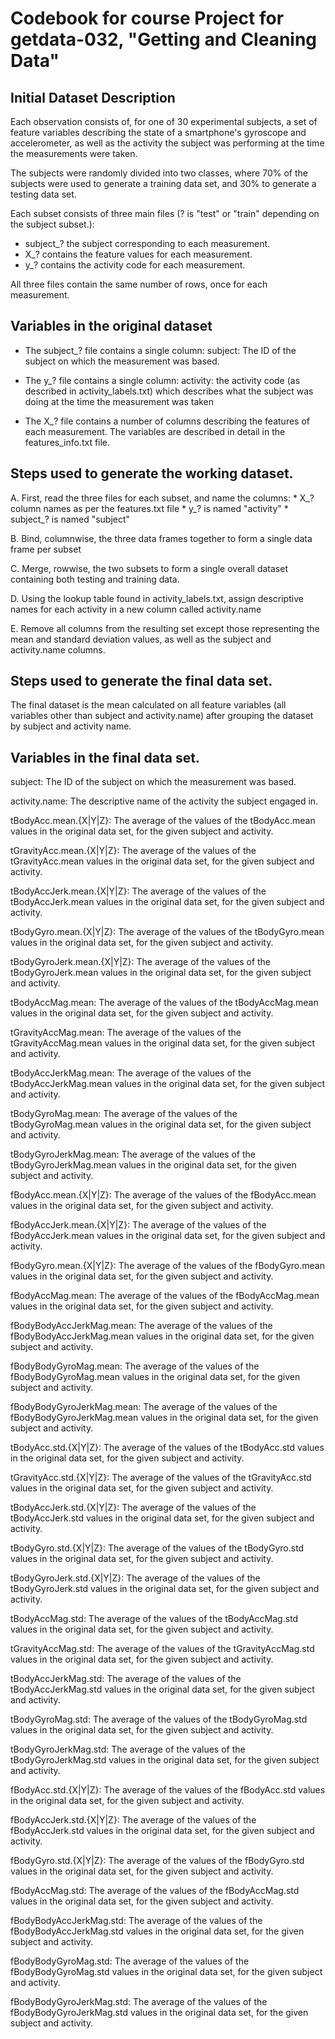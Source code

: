# Codebook for course Project for getdata-032, "Getting and Cleaning Data"

## Initial Dataset Description

Each observation consists of, for one of 30 experimental subjects, a set of feature variables describing the state of a smartphone's gyroscope and accelerometer, as well as the activity the subject was performing at the time the measurements were taken.

The subjects were randomly divided into two classes, where 70% of the subjects were used to generate a training data set, and 30% to generate a testing data set.

Each subset consists of three main files (? is "test" or "train" depending on the subject subset.):

- subject_? the subject corresponding to each measurement.
- X_? contains the feature values for each measurement.
- y_? contains the activity code for each measurement.

All three files contain the same number of rows, once for each measurement.

## Variables in the original dataset

- The subject_? file contains a single column:
	subject: The ID of the subject on which the measurement was based.
	
- The y_? file contains a single column:
	activity: the activity code (as described in activity_labels.txt) which describes what the subject was doing at the time the measurement was taken
	
- The X_? file contains a number of columns describing the features of each measurement. The variables are described in detail in the features_info.txt file.
	 

## Steps used to generate the working dataset.

A. First, read the three files for each subset, and name the columns:
	* X_? column names as per the features.txt file
	* y_? is named "activity"
	* subject_? is named "subject"
	
B. Bind, columnwise, the three data frames together to form a single data frame per subset

C. Merge, rowwise, the two subsets to form a single overall dataset containing both testing and training data.

D. Using the lookup table found in activity_labels.txt, assign descriptive names for each activity in a new column called activity.name

E. Remove all columns from the resulting set except those representing the mean and standard deviation values, as well as the subject and activity.name columns.

## Steps used to generate the final data set.

The final dataset is the mean calculated on all feature variables (all variables other than subject and activity.name) after grouping the dataset by subject and activity name.

## Variables in the final data set.

subject: The ID of the subject on which the measurement was based.
 
activity.name: The descriptive name of the activity the subject engaged in.

tBodyAcc.mean.{X|Y|Z}: The average of the values of the tBodyAcc.mean values in the original data set, for the given subject and activity.

tGravityAcc.mean.{X|Y|Z}: The average of the values of the tGravityAcc.mean values in the original data set, for the given subject and activity.

tBodyAccJerk.mean.{X|Y|Z}: The average of the values of the tBodyAccJerk.mean values in the original data set, for the given subject and activity.

tBodyGyro.mean.{X|Y|Z}: The average of the values of the tBodyGyro.mean values in the original data set, for the given subject and activity.

tBodyGyroJerk.mean.{X|Y|Z}: The average of the values of the tBodyGyroJerk.mean values in the original data set, for the given subject and activity.

tBodyAccMag.mean: The average of the values of the tBodyAccMag.mean values in the original data set, for the given subject and activity.

tGravityAccMag.mean: The average of the values of the tGravityAccMag.mean values in the original data set, for the given subject and activity.

tBodyAccJerkMag.mean: The average of the values of the tBodyAccJerkMag.mean values in the original data set, for the given subject and activity.

tBodyGyroMag.mean: The average of the values of the tBodyGyroMag.mean values in the original data set, for the given subject and activity.

tBodyGyroJerkMag.mean: The average of the values of the tBodyGyroJerkMag.mean values in the original data set, for the given subject and activity.

fBodyAcc.mean.{X|Y|Z}: The average of the values of the fBodyAcc.mean values in the original data set, for the given subject and activity.

fBodyAccJerk.mean.{X|Y|Z}: The average of the values of the fBodyAccJerk.mean values in the original data set, for the given subject and activity.

fBodyGyro.mean.{X|Y|Z}: The average of the values of the fBodyGyro.mean values in the original data set, for the given subject and activity.

fBodyAccMag.mean: The average of the values of the fBodyAccMag.mean values in the original data set, for the given subject and activity.

fBodyBodyAccJerkMag.mean: The average of the values of the fBodyBodyAccJerkMag.mean values in the original data set, for the given subject and activity.

fBodyBodyGyroMag.mean: The average of the values of the fBodyBodyGyroMag.mean values in the original data set, for the given subject and activity.

fBodyBodyGyroJerkMag.mean: The average of the values of the fBodyBodyGyroJerkMag.mean values in the original data set, for the given subject and activity.

tBodyAcc.std.{X|Y|Z}: The average of the values of the tBodyAcc.std values in the original data set, for the given subject and activity.

tGravityAcc.std.{X|Y|Z}: The average of the values of the tGravityAcc.std values in the original data set, for the given subject and activity.

tBodyAccJerk.std.{X|Y|Z}: The average of the values of the tBodyAccJerk.std values in the original data set, for the given subject and activity.

tBodyGyro.std.{X|Y|Z}: The average of the values of the tBodyGyro.std values in the original data set, for the given subject and activity.

tBodyGyroJerk.std.{X|Y|Z}: The average of the values of the tBodyGyroJerk.std values in the original data set, for the given subject and activity.

tBodyAccMag.std: The average of the values of the tBodyAccMag.std values in the original data set, for the given subject and activity.

tGravityAccMag.std: The average of the values of the tGravityAccMag.std values in the original data set, for the given subject and activity.

tBodyAccJerkMag.std: The average of the values of the tBodyAccJerkMag.std values in the original data set, for the given subject and activity.

tBodyGyroMag.std: The average of the values of the tBodyGyroMag.std values in the original data set, for the given subject and activity.

tBodyGyroJerkMag.std: The average of the values of the tBodyGyroJerkMag.std values in the original data set, for the given subject and activity.

fBodyAcc.std.{X|Y|Z}: The average of the values of the fBodyAcc.std values in the original data set, for the given subject and activity.

fBodyAccJerk.std.{X|Y|Z}: The average of the values of the fBodyAccJerk.std values in the original data set, for the given subject and activity.

fBodyGyro.std.{X|Y|Z}: The average of the values of the fBodyGyro.std values in the original data set, for the given subject and activity.

fBodyAccMag.std: The average of the values of the fBodyAccMag.std values in the original data set, for the given subject and activity.

fBodyBodyAccJerkMag.std: The average of the values of the fBodyBodyAccJerkMag.std values in the original data set, for the given subject and activity.

fBodyBodyGyroMag.std: The average of the values of the fBodyBodyGyroMag.std values in the original data set, for the given subject and activity.

fBodyBodyGyroJerkMag.std: The average of the values of the fBodyBodyGyroJerkMag.std values in the original data set, for the given subject and activity.
